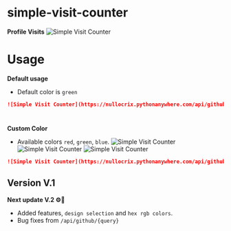 # simple-visit-counter

**Profile Visits**
![Simple Visit Counter](https://nullocrix.pythonanywhere.com/api/github/Your-GitHub-Username)

# Usage

**Default usage**
- Default color is ```green```

```Markdown
![Simple Visit Counter](https://nullocrix.pythonanywhere.com/api/github/Your-GitHub-Username)
```
#
**Custom Color**
- Available colors ```red```, ```green```, ```blue```.
![Simple Visit Counter](https://nullocrix.pythonanywhere.com/api/github/Your-GitHub-Username&textcolor="green")
![Simple Visit Counter](https://nullocrix.pythonanywhere.com/api/github/Your-GitHub-Username&textcolor="red")
![Simple Visit Counter](https://nullocrix.pythonanywhere.com/api/github/Your-GitHub-Username&textcolor="blue")

```Markdown
![Simple Visit Counter](https://nullocrix.pythonanywhere.com/api/github/Your-GitHub-Username&textcolor="green")
```
## Version V.1

**Next update V.2 ⚙️🔧**
- Added features, ```design selection``` and ```hex rgb colors```.
- Bug fixes from ```/api/github/{query}```
